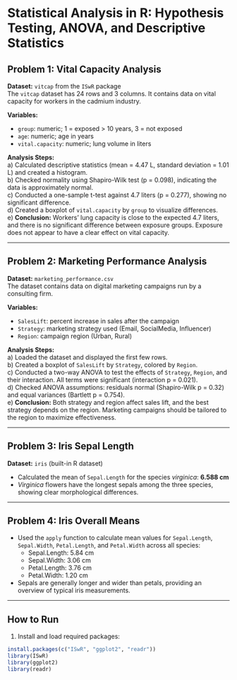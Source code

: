 # Statistical Analysis in R: Hypothesis Testing, ANOVA, and Descriptive Statistics

## Problem 1: Vital Capacity Analysis
**Dataset:** `vitcap` from the `ISwR` package  
The `vitcap` dataset has 24 rows and 3 columns. It contains data on vital capacity for workers in the cadmium industry.

**Variables:**  
- `group`: numeric; 1 = exposed > 10 years, 3 = not exposed  
- `age`: numeric; age in years  
- `vital.capacity`: numeric; lung volume in liters  

**Analysis Steps:**  
a) Calculated descriptive statistics (mean = 4.47 L, standard deviation = 1.01 L) and created a histogram.  
b) Checked normality using Shapiro-Wilk test (p = 0.098), indicating the data is approximately normal.  
c) Conducted a one-sample t-test against 4.7 liters (p = 0.277), showing no significant difference.  
d) Created a boxplot of `vital.capacity` by `group` to visualize differences.  
e) **Conclusion:** Workers’ lung capacity is close to the expected 4.7 liters, and there is no significant difference between exposure groups. Exposure does not appear to have a clear effect on vital capacity.

---

## Problem 2: Marketing Performance Analysis
**Dataset:** `marketing_performance.csv`  
The dataset contains data on digital marketing campaigns run by a consulting firm.  

**Variables:**  
- `SalesLift`: percent increase in sales after the campaign  
- `Strategy`: marketing strategy used (Email, SocialMedia, Influencer)  
- `Region`: campaign region (Urban, Rural)  

**Analysis Steps:**  
a) Loaded the dataset and displayed the first few rows.  
b) Created a boxplot of `SalesLift` by `Strategy`, colored by `Region`.  
c) Conducted a two-way ANOVA to test the effects of `Strategy`, `Region`, and their interaction. All terms were significant (interaction p = 0.021).  
d) Checked ANOVA assumptions: residuals normal (Shapiro-Wilk p = 0.32) and equal variances (Bartlett p = 0.754).  
e) **Conclusion:** Both strategy and region affect sales lift, and the best strategy depends on the region. Marketing campaigns should be tailored to the region to maximize effectiveness.

---

## Problem 3: Iris Sepal Length
**Dataset:** `iris` (built-in R dataset)  
- Calculated the mean of `Sepal.Length` for the species *virginica*: **6.588 cm**  
- *Virginica* flowers have the longest sepals among the three species, showing clear morphological differences.

---

## Problem 4: Iris Overall Means
- Used the `apply` function to calculate mean values for `Sepal.Length`, `Sepal.Width`, `Petal.Length`, and `Petal.Width` across all species:  
  - Sepal.Length: 5.84 cm  
  - Sepal.Width: 3.06 cm  
  - Petal.Length: 3.76 cm  
  - Petal.Width: 1.20 cm  
- Sepals are generally longer and wider than petals, providing an overview of typical iris measurements.

---

## How to Run
1. Install and load required packages:

```r
install.packages(c("ISwR", "ggplot2", "readr"))
library(ISwR)
library(ggplot2)
library(readr)
